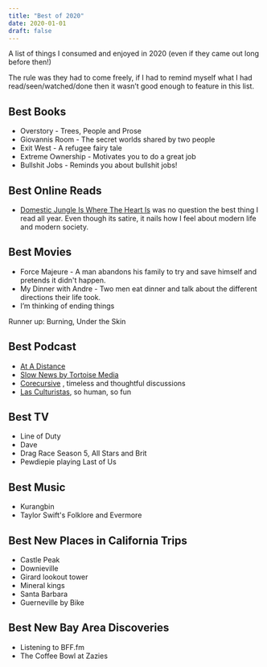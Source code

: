 ```yaml
---
title: "Best of 2020"
date: 2020-01-01
draft: false
---
```


A list of things I consumed and enjoyed in 2020 (even if they came out long before then!)

The rule was they had to come freely, if I had to remind myself what I had read/seen/watched/done then it wasn’t good enough to feature in this list.

## Best Books

- Overstory - Trees, People and Prose
- Giovannis Room - The secret worlds shared by two people
- Exit West - A refugee fairy tale
- Extreme Ownership - Motivates you to do a great job
- Bullshit Jobs - Reminds you about bullshit jobs!

## Best Online Reads

- [Domestic Jungle Is Where The Heart Is](https://www.newyorker.com/humor/daily-shouts/ask-kim-kierkegaardashian-domestic-jungle-is-where-the-heart-is) was no question the best thing I read all year. Even though its satire, it nails how I feel about modern life and modern society.

## Best Movies

- Force Majeure - A man abandons his family to try and save himself and pretends it didn't happen.
- My Dinner with Andre - Two men eat dinner and talk about the different directions their life took.
- I’m thinking of ending things

Runner up: Burning, Under the Skin

## Best Podcast

- [At A Distance](https://podcasts.apple.com/us/podcast/at-a-distance/id1504301339)
- [Slow News by Tortoise Media](https://podcasts.apple.com/us/podcast/the-slow-newscast/id1487320403)
- [Corecursive](https://podcasts.apple.com/us/podcast/corecursive-coding-stories/id1330329512) , timeless and thoughtful discussions
- [Las Culturistas](https://podcasts.apple.com/us/podcast/las-culturistas-with-matt-rogers-and-bowen-yang/id1092361338), so human, so fun

## Best TV

- Line of Duty
- Dave
- Drag Race Season 5, All Stars and Brit
- Pewdiepie playing Last of Us

## Best Music

- Kurangbin
- Taylor Swift's Folklore and Evermore

## Best New Places in California Trips

- Castle Peak
- Downieville
- Girard lookout tower
- Mineral kings
- Santa Barbara
- Guerneville by Bike

## Best New Bay Area Discoveries

- Listening to BFF.fm
- The Coffee Bowl at Zazies
